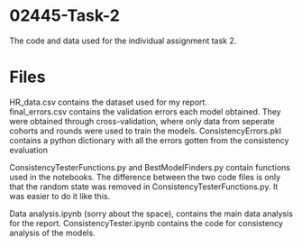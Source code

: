 # 02445-Task-2
The code and data used for the individual assignment task 2.

# Files
HR_data.csv contains the dataset used for my report.  
final_errors.csv contains the validation errors each model obtained. They were obtained through cross-validation, where only data from seperate cohorts and rounds were used to train the models.
ConsistencyErrors.pkl contains a python dictionary with all the errors gotten from the consistency evaluation

ConsistencyTesterFunctions.py and BestModelFinders.py contain functions used in the notebooks. The difference between the two code files is only that the random state was removed in ConsistencyTesterFunctions.py. It was easier to do it like this.

Data analysis.ipynb (sorry about the space), contains the main data analysis for the report. 
ConsistencyTester.ipynb contains the code for consistency analysis of the models.




